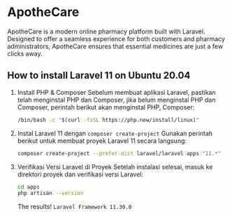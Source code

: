 # ApotheCare
ApotheCare is a modern online pharmacy platform built with Laravel. Designed to offer a seamless experience for both customers and pharmacy administrators, ApotheCare ensures that essential medicines are just a few clicks away.

## How to install Laravel 11 on Ubuntu 20.04
1. Install PHP & Composer
    Sebelum membuat aplikasi Laravel, pastikan telah menginstal PHP dan Composer, jika belum menginstal PHP dan Composer, perintah berikut akan menginstal PHP, Composer:
    ```bash
    /bin/bash -c "$(curl -fsSL https://php.new/install/linux)"
    ```
2. Instal Laravel 11 dengan `composer create-project`
    Gunakan perintah berikut untuk membuat proyek Laravel 11 secara langsung:
    ```bash
    composer create-project --prefer-dist laravel/laravel apps "11.*"
    ```
3. Verifikasi Versi Laravel di Proyek
    Setelah instalasi selesai, masuk ke direktori proyek dan verifikasi versi Laravel:
    ```bash
    cd apps
    php artisan --version
    ```
    The results! `Laravel Framework 11.30.0`